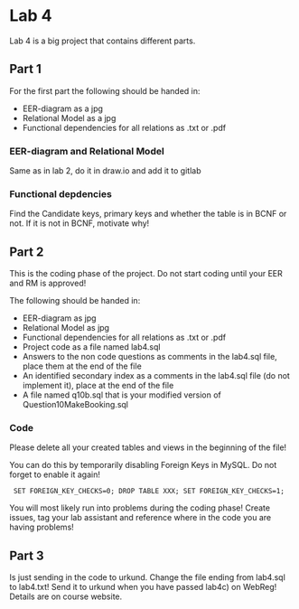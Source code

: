 # Lab 4 

Lab 4 is a big project that contains different parts. 

## Part 1
For the first part the following should be handed in:

* EER-diagram as a jpg
* Relational Model as a jpg 
* Functional dependencies for all relations as .txt or .pdf

### EER-diagram and Relational Model
Same as in lab 2, do it in draw.io and add it to gitlab

### Functional depdencies 
Find the Candidate keys, primary keys and whether the table is in BCNF or not. If it is not in BCNF, motivate why! 

## Part 2
This is the coding phase of the project. Do not start coding until your EER and RM is approved!

The following should be handed in: 

* EER-diagram as jpg
* Relational Model as jpg
* Functional dependencies for all relations as .txt or .pdf
* Project code as a file named lab4.sql
* Answers to the non code questions as comments in the lab4.sql file, place them at the end of the file
* An identified secondary index as a comments in the lab4.sql file (do not implement it), place at the end of the file
* A file named q10b.sql that is your modified version of Question10MakeBooking.sql

### Code
Please delete all your created tables and views in the beginning of the file!

You can do this by temporarily disabling Foreign Keys in MySQL. Do not forget to enable it again!

`
SET FOREIGN_KEY_CHECKS=0;
DROP TABLE XXX;
SET FOREIGN_KEY_CHECKS=1;`

You will most likely run into problems during the coding phase! Create issues, tag your lab assistant and reference where in the code you are having problems! 

## Part 3
Is just sending in the code to urkund. Change the file ending from lab4.sql to lab4.txt! Send it to urkund when you have passed lab4c) on WebReg! Details are on course website.


